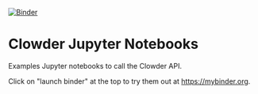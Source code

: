 [![Binder](https://mybinder.org/badge_logo.svg)](https://mybinder.org/v2/git/https%3A%2F%2Fopensource.ncsa.illinois.edu%2Fbitbucket%2Fscm%2Fcats%2Fclowder-jupyter.git/b58a70b50fbc2f526625ed3730d4e6192a7aef24)

# Clowder Jupyter Notebooks

Examples Jupyter notebooks to call the Clowder API.

Click on "launch binder" at the top to try them out at https://mybinder.org.
